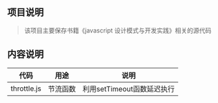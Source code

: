 ## 项目说明  
>  该项目主要保存书籍《javascript 设计模式与开发实践》相关的源代码

## 内容说明  
代码|用途|说明
-|-|-
throttle.js | 节流函数|利用setTimeout函数延迟执行